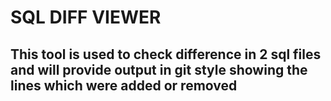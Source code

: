 # SQL DIFF VIEWER

<h2>This tool is used to check difference in 2 sql files and will provide output in git style showing the lines which were added or removed</h2>
